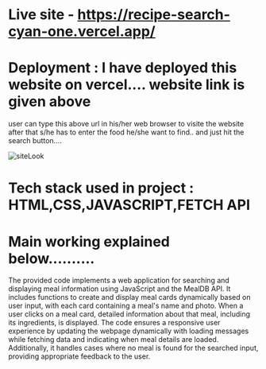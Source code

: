 # Live site - https://recipe-search-cyan-one.vercel.app/

# Deployment : I have deployed this website on vercel.... website link is given above

user can type this above url in his/her
web browser to visite the website
after that s/he has to enter the 
food he/she want to find.. and just hit
the search button....

![siteLook](https://github.com/DEEPAKKUSHWAHAGBPIET/RecipeSearch/assets/51187511/19654f54-bb94-4781-8ab3-90413a49b9aa)


# Tech stack used in project : HTML,CSS,JAVASCRIPT,FETCH API

# Main working explained below..........
The provided code implements a web application for searching and displaying meal information using JavaScript and the MealDB API. It includes functions to create and display meal cards dynamically based on user input, with each card containing a meal's name and photo. When a user clicks on a meal card, detailed information about that meal, including its ingredients, is displayed. The code ensures a responsive user experience by updating the webpage dynamically with loading messages while fetching data and indicating when meal details are loaded. Additionally, it handles cases where no meal is found for the searched input, providing appropriate feedback to the user.


